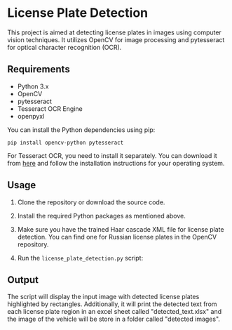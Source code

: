 # License Plate Detection

This project is aimed at detecting license plates in images using computer vision techniques. It utilizes OpenCV for image processing and pytesseract for optical character recognition (OCR).

## Requirements

- Python 3.x
- OpenCV
- pytesseract
- Tesseract OCR Engine
- openpyxl

You can install the Python dependencies using pip:

```
pip install opencv-python pytesseract
```

For Tesseract OCR, you need to install it separately. You can download it from [here](https://github.com/tesseract-ocr/tesseract) and follow the installation instructions for your operating system.

## Usage

1. Clone the repository or download the source code.

2. Install the required Python packages as mentioned above.

3. Make sure you have the trained Haar cascade XML file for license plate detection. You can find one for Russian license plates in the OpenCV repository.

4. Run the `license_plate_detection.py` script:

## Output

The script will display the input image with detected license plates highlighted by rectangles. Additionally, it will print the detected text from each license plate region in an excel sheet called "detected_text.xlsx" and the image of the vehicle will be store in a folder called "detected images".

